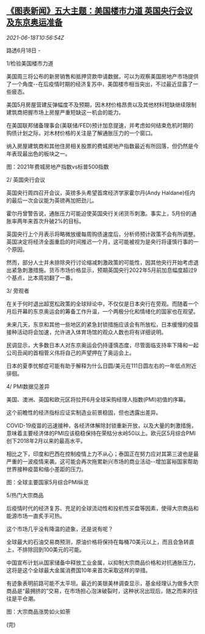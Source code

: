 <!--1624014064000-->
[《图表新闻》五大主题：美国楼市力道 英国央行会议及东京奥运准备](https://cn.reuters.com/article/graphic-market-themes-us-house-0618-idCNKCS2DU134)
------

<div><i>2021-06-18T10:56:54Z</i></div><p>路透6月18日 -</p><p>1/检验美国楼市力道</p><p>美国周三将公布的新房销售和抵押贷款申请数据，可以为观察美国房地产市场提供了一个角度--在后疫情时期的经济复苏中，美国楼市相当突出，不过最近显露了一些疲态。</p><p>美国5月房屋营建反弹幅度不及预期，因木材价格昂贵以及其他材料短缺继续限制建筑商把握市场上房屋严重短缺这一机会的能力。</p><p>在美国联邦储备理事会(美联储/FED)预计加息提速，并考虑如何结束危机时期的购债计划之际，对木材价格的关注是了解通胀压力的一个窗口。</p><p>纳入房屋建筑商和其他住房相关股票的费城房地产指数最近有所回落，但仍然是今年表现最出色的板块之一。</p><p>图：2021年费城房地产指数vs标普500指数</p><p>2/ 英国央行会议</p><p>英国央行周四召开会议，英镑多头希望首席经济学家霍尔丹(Andy Haldane)任内的最后一次会议能为英镑再加把劲儿。</p><p>霍尔丹曾警告说，通胀压力可能迫使英国央行关闭货币刺激。事实上，5月份的通胀率两年来首次升破2%的目标。</p><p>英国央行上个月表示将略微放缓每周购债速度后，分析师预计政策不会有所调整。英国决定将经济全面重启的时间推迟一个月，这可能被视为是央行将谨慎行事的一个原因。</p><p>然而，部分人士并未排除央行讨论缩减刺激政策的可能性，因其他央行开始考虑退出紧急刺激措施。货币市场价格显示，预期英国央行2022年5月前加息幅度超过9个基点，比本周初翻了一番。</p><p>3/ 旁观者</p><p>在关于何时退出超宽松政策的全球辩论中，不仅仅是日本央行在旁观。而随着一个月后开幕的东京奥运会的筹备工作升温，一个两极分化和情绪化的国家也在观望。</p><p>未来几天，东京和其他一些地区的紧急封锁措施应该会有所放松，日本缓慢的疫苗接种活动将会加速，允许进入体育场馆的观众人数也将有详细说明。</p><p>民调显示，大多数日本人对东京奥运会仍持谨慎态度，尽管面临支持率下降和一起公司丑闻的首相菅义伟将自己的声望押在了奥运会上。</p><p>日本的夏季忧郁症可能有助于解释为什么日圆/美元在111日圆左右的一年低点附近徘徊。</p><p>4/ PMI数据见差异</p><p>美国、澳洲、英国和欧元区将拉开6月全球采购经理人指数(PMI)初值的序幕。</p><p>这个前瞻性的经济指标应证实制造业前景稳固，但也透露出差异。</p><p>COVID-19疫苗的迅速接种，各经济体解除封锁重新开放，以及大量的刺激措施，意味着主要经济体的PMI应该稳稳保持在荣枯分水岭50以上。欧元区5月综合PMI创下2018年2月以来的最高水平。</p><p>相比之下，印度和巴西在控制疫情上力不从心；泰国正在努力应对其第三波也是最严重的一波疫情来袭。这可能会再次拖累新兴市场的商业活动--增加富裕国家帮助世界接种疫苗和缩小差距的压力。</p><p>图：全球主要国家5月综合PMI纵览</p><p>5/热门大宗商品</p><p>后疫情时代的经济复苏、充足的全球流动性和投机性买盘等因素，使得大宗商品和能源市场一直炙手可热。</p><p>这个市场几乎没有降温的迹象，还是说有呢？</p><p>全球最大的石油交易商预测，原油价格将保持在每桶70美元以上，而且会急转直上，不排除回到100美元的可能。</p><p>中国宣布计划从国家储备中释放工业金属，以抑制大宗商品价格和对抗通胀压力，这将是这个全球最大金属消费国10年来首次采取这样的举措。</p><p>有迹象表明前路可能不太平坦。最近的美银美林调查显示，基金经理认为做多大宗商品是“最拥挤的”交易，在市场担心泡沫破裂时，这种状况出现后，随之而来的往往是平仓潮。</p><p>图：大宗商品涨势如火如荼</p><p>(完)</p>
